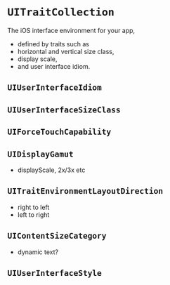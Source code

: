 # `UITraitCollection`

The iOS interface environment for your app,

* defined by traits such as
* horizontal and vertical size class,
* display scale,
* and user interface idiom.

## `UIUserInterfaceIdiom`

## `UIUserInterfaceSizeClass`

## `UIForceTouchCapability`

## `UIDisplayGamut`
* displayScale, 2x/3x etc

## `UITraitEnvironmentLayoutDirection`
* right to left
* left to right

## `UIContentSizeCategory`
* dynamic text?

## `UIUserInterfaceStyle`